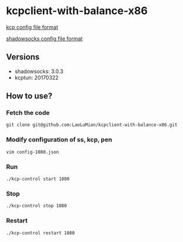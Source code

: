 # kcpclient-with-balance-x86
[kcp config file format ](https://github.com/xtaci/kcptun/blob/master/README-CN.md)

[shadowsocks config file format](https://github.com/shadowsocks/shadowsocks/wiki/Configuration-via-Config-File)

##  Versions
 - shadowsocks: 3.0.3
 - kcptun: 20170322

## How to use?

### Fetch the code
```
git clone git@github.com:LaoLuMian/kcpclient-with-balance-x86.git
```

### Modify configuration of ss, kcp, pen
```
vim config-1080.json
```

### Run
```
./kcp-control start 1080
```

### Stop
```
./kcp-control stop 1080
```

### Restart
```
./kcp-control restart 1080
```
